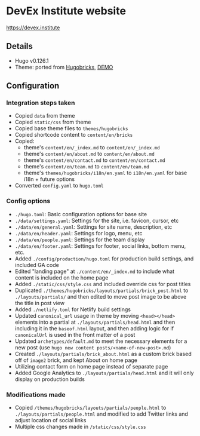 # DevEx Institute website

https://devex.institute

## Details

- Hugo v0.126.1
- Theme: ported from [Hugobricks](https://github.com/jhvanderschee/hugobricks), [DEMO](https://www.hugobricks.preview.usecue.com/)

## Configuration 

### Integration steps taken

- Copied `data` from theme
- Copied `static/css` from theme
- Copied base theme files to `themes/hugobricks`
- Copied shortcode content to `content/en/bricks`
- Copied:
  - theme's `content/en/_index.md` to `content/en/_index.md`
  - theme's `content/en/about.md` to `content/en/about.md`
  - theme's `content/en/contact.md` to `content/en/contact.md`
  - theme's `content/en/team.md` to `content/en/team.md`
  - theme's `themes/hugobricks/i18n/en.yaml` to `i18n/en.yaml` for base i18n + future options
- Converted `config.yaml` to `hugo.toml`

### Config options

- `./hugo.toml`: Basic configuration options for base site
- `./data/settings.yaml`: Settings for the site, i.e. favicon, cursor, etc
- `./data/en/general.yaml`: Settings for site name, description, etc
- `./data/en/header.yaml`: Settings for logo, menu, etc
- `./data/en/people.yaml`: Settings for the team display
- `./data/en/footer.yaml`: Settings for footer, social links, bottom menu, etc.
- Added `./config/production/hugo.toml` for production build settings, and included GA code
- Edited "landing page" at `./content/en/_index.md` to include what content is included on the home page
- Added `./static/css/style.css` and included override css for post titles
- Duplicated `./themes/hugobricks/layouts/partials/brick_post.html` to `./layouts/partials/` and then edited to move post image to be above the title in post view
- Added `./netlify.toml` for Netlify build settings
- Updated `canonical_url` usage in theme by moving `<head></head>` elements into a partial at `./layouts/partials/head.html` and then including it in the `baseof.html` layout, and then adding logic for if `canonicalUrl` is used in the front matter of a post
- Updated `archetypes/default.md` to meet the necessary elements for a new post (use `hugo new content posts/<name-of-new-post>.md`)
- Created `./layouts/partials/brick_about.html` as a custom brick based off of `image2` brick, and kept About on home page
- Utilizing contact form on home page instead of separate page
- Added Google Analytics to `./layouts/partials/head.html` and it will only display on production builds

### Modifications made

- Copied `/themes/hugobricks/layouts/partials/people.html` to `./layouts/partials/people.html` and modified to add Twitter links and adjust location of social links
- Multiple css changes made in `/static/css/style.css`